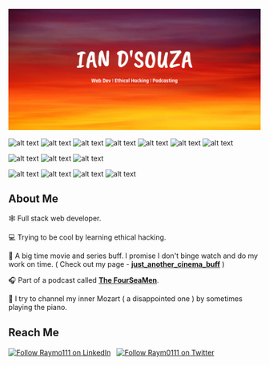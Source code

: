 ![alt text](https://raw.githubusercontent.com/damndaniel2000/damndaniel2000/main/github-header.png "Github Profile Header Image")

![alt text](https://img.shields.io/badge/Tech-ReactJS-red "shields") ![alt text](https://img.shields.io/badge/Tech-NodeJS-red "shields") ![alt text](https://img.shields.io/badge/Tech-NextJS-red "shields") ![alt text](https://img.shields.io/badge/Tech-Flutter-red "shields") ![alt text](https://img.shields.io/badge/Tech-Flask-red "shields") ![alt text](https://img.shields.io/badge/Tech-CSS-red "shields") ![alt text](https://img.shields.io/badge/Tech-Shell-red "shields")  

![alt text](https://img.shields.io/badge/Editor-Atom-orange "shields") ![alt text](https://img.shields.io/badge/Editor-Notepad++-orange "shields") ![alt text](https://img.shields.io/badge/Editor-Pycharm-orange "shields")

![alt text](https://img.shields.io/badge/Tools-Github-yellow "shields") ![alt text](https://img.shields.io/badge/Tools-Heroku-yellow "shields") ![alt text](https://img.shields.io/badge/Tools-Figma-yellow "shields") ![alt text](https://img.shields.io/badge/Tools-Linux_Server-yellow "shields")

 About Me 
-

  🕸 Full stack web developer. 
  
  💻 Trying to be cool by learning ethical hacking.
  
 🍿 A big time movie and series buff. I promise I don't binge watch and do my work on time. ( Check out my page - [**just_another_cinema_buff**](https://www.instagram.com/just_another_cinema_buff/) )
 
🎧 Part of a podcast called **[The FourSeaMen](https://www.instagram.com/thefourseamen/)**.

 🎹 I try to channel my inner Mozart ( a disappointed one ) by sometimes playing the piano.


 Reach Me
-

[<img src="https://image.flaticon.com/icons/png/512/732/732200.png" height="40em" align="center" alt="Follow Raymo111 on LinkedIn" title="Follow Raymo111 on LinkedIn"/>](https://linkedin.com/in/Raymo111) &nbsp; [<img src="https://image.flaticon.com/icons/png/512/174/174857.png" height="35em" align="center" alt="Follow Raym0111 on Twitter" title="Follow Raymo111 on Twitter"/>](https://twitter.com/Raym0111)

